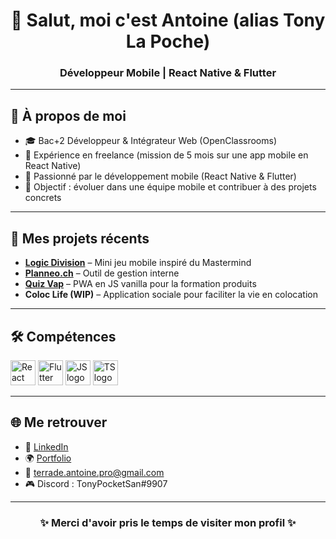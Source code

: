 <h1 align="center">👋 Salut, moi c'est Antoine (alias Tony La Poche)</h1>

<h3 align="center">Développeur Mobile | React Native & Flutter</h3>

---

## 🚀 À propos de moi
- 🎓 Bac+2 Développeur & Intégrateur Web (OpenClassrooms)  
- 💼 Expérience en freelance (mission de 5 mois sur une app mobile en React Native)  
- 📱 Passionné par le développement mobile (React Native & Flutter)  
- 🎯 Objectif : évoluer dans une équipe mobile et contribuer à des projets concrets  

---

## 📲 Mes projets récents
- [**Logic Division**](https://play.google.com/store/apps/details?id=com.antoineterrade.logicdivision) – Mini jeu mobile inspiré du Mastermind  
- [**Planneo.ch**](https://planneo.ch) – Outil de gestion interne  
- [**Quiz Vap**](https://tonylapoche.github.io/Quizz-VapStation/) – PWA en JS vanilla pour la formation produits  
- **Coloc Life (WIP)** – Application sociale pour faciliter la vie en colocation  

---

## 🛠️ Compétences
<div align="left">
  <img src="https://cdn.jsdelivr.net/gh/devicons/devicon/icons/react/react-original.svg" height="40" alt="React Native logo"/>
  <img src="https://cdn.jsdelivr.net/gh/devicons/devicon/icons/flutter/flutter-original.svg" height="40" alt="Flutter logo"/>
  <img src="https://cdn.jsdelivr.net/gh/devicons/devicon/icons/javascript/javascript-original.svg" height="40" alt="JS logo"/>
  <img src="https://cdn.jsdelivr.net/gh/devicons/devicon/icons/typescript/typescript-original.svg" height="40" alt="TS logo"/>
</div>

---

## 🌐 Me retrouver
- 💼 [LinkedIn](https://www.linkedin.com/in/antoine-terrade-web/)  
- 🌍 [Portfolio](https://antoineterrade.com)  
- 📧 terrade.antoine.pro@gmail.com  
- 🎮 Discord : TonyPocketSan#9907  

---

<h3 align="center">✨ Merci d'avoir pris le temps de visiter mon profil ✨</h3>
